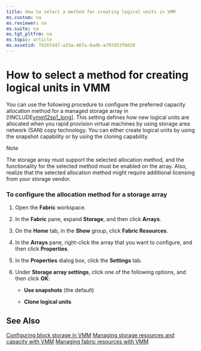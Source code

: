 ```yaml
---
title: How to select a method for creating logical units in VMM
ms.custom: na
ms.reviewer: na
ms.suite: na
ms.tgt_pltfrm: na
ms.topic: article
ms.assetid: 7926fd47-a33a-46fa-8adb-a797d52f0d20
---
```

# How to select a method for creating logical units in VMM
You can use the following procedure to configure the preferred capacity allocation method for a managed storage array in [!INCLUDE[vmm12sp1_long](../../Token/vmm12sp1_long_md.md)]. This setting defines how new logical units are allocated when you rapid provision virtual machines by using storage area network \(SAN\) copy technology. You can either create logical units by using the snapshot capability or by using the cloning capability.

> [!NOTE]
> The storage array must support the selected allocation method, and the functionality for the selected method must be enabled on the array. Also, realize that the selected allocation method might require additional licensing from your storage vendor.

### To configure the allocation method for a storage array

1.  Open the **Fabric** workspace.

2.  In the **Fabric** pane, expand **Storage**, and then click **Arrays**.

3.  On the **Home** tab, in the **Show** group, click **Fabric Resources**.

4.  In the **Arrays** pane, right\-click the array that you want to configure, and then click **Properties**.

5.  In the **Properties** dialog box, click the **Settings** tab.

6.  Under **Storage array settings**, click one of the following options, and then click **OK**:

    -   **Use snapshots** \(the default\)

    -   **Clone logical units**

## See Also
[Configuring block storage in VMM](Configuring-block-storage-in-VMM.md)
[Managing storage resources and capacity with VMM](Managing-storage-resources-and-capacity-with-VMM.md)
[Managing fabric resources with VMM](Managing-fabric-resources-with-VMM.md)


